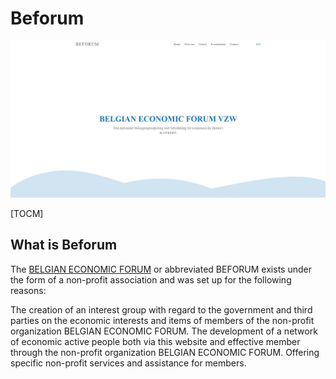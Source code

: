 # Beforum
![](https://github.com/Liedev/beforum/blob/main/beforum.JPG)

[TOCM]

## What is Beforum

The <a href="http://beforum.be" target="_blank">BELGIAN ECONOMIC FORUM</a> or abbreviated BEFORUM exists under the form of a non-profit association and was set up for the following reasons:

The creation of an interest group with regard to the government and third parties on the economic interests and items of members of the non-profit organization BELGIAN ECONOMIC FORUM.
The development of a network of economic active people both via this website and effective member through the non-profit organization BELGIAN ECONOMIC FORUM.
Offering specific non-profit services and assistance for members.
